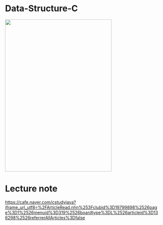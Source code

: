 # Data-Structure-C

<img src="https://github.com/sepang2/Data-Structure-C/assets/95029317/b3e559af-6765-4481-b518-c34e18044c19" width="350" height="500">

# Lecture note

https://cafe.naver.com/cstudyjava?iframe_url_utf8=%2FArticleRead.nhn%253Fclubid%3D19799898%2526page%3D1%2526menuid%3D319%2526boardtype%3DL%2526articleid%3D136298%2526referrerAllArticles%3Dfalse
